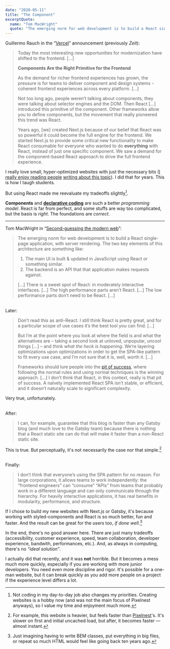 ```yaml
---
date: "2020-05-11"
title: "The Component"
excerptQuote:
  name: "Tom MacWright"
  quote: "The emerging norm for web development is to build a React single-page application, with server rendering."
---
```


Guillermo Rauch in the “[Vercel](https://rauchg.com/2020/vercel)” announcement (previously _Zeit_):

> Today the most interesting new opportunities for modernization have shifted to the frontend. […]
>
> **Components Are the Right Primitive for the Frontend**
>
> As the demand for richer frontend experiences has grown, the pressure is for teams to deliver component and design systems - coherent frontend experiences across every platform. […]
>
> Not too long ago, people weren’t talking about components, they were talking about selector engines and the DOM. Then React […] introduced this primitive of the component. Other frameworks allow you to define components, but the movement that really pioneered this trend was React.
>
> Years ago, [we] created Next.js because of our belief that React was so powerful it could become the full engine for the frontend. We started Next.js to provide some critical new functionality to make React consumable for everyone who wanted to do **everything** with React, instead of just one specific component. We saw a demand for the component-based React approach to drive the full frontend experience.

I really love small, hyper-optimized websites with just the necessary bits ([I really enjoy reading people](https://macwright.org/2016/05/03/the-featherweight-website.html) [writing about this topic](https://paulstamatiou.com/about-this-website/)). I did that for years. This is how I taugh students.

But using React made me reevaluate my tradeoffs slightly[^1].

**Components** and [**declarative coding**](https://en.wikipedia.org/wiki/Declarative_programming) are such a better _programming model_. React is far from perfect, and some stuffs are way too complicated, but the basis is _right_. The foundations are _correct_.

---

Tom MacWright in “[Second-guessing the modern web](https://macwright.org/2020/05/10/spa-fatigue.html)”:

> The emerging norm for web development is to build a React single-page application, with server rendering. The two key elements of this architecture are something like:
>
> 1. The main UI is built & updated in JavaScript using React or something similar.
> 2. The backend is an API that that application makes requests against.
>
> […] There is a sweet spot of React: in moderately interactive interfaces. […] The high performance parts aren’t React. […] The low performance parts don’t need to be React. […]

<br />Later:

> Don’t read this as anti-React. I still think React is pretty great, and for a particular scope of use cases it’s the best tool you can find. […]
>
> But I’m at the point where you look at where the field is and what the alternatives are – taking a second look at unloved, unpopular, uncool things […] – and think _what the heck is happening_. We’re layering optimizations upon optimizations in order to get the SPA-like pattern to fit every use case, and I’m not sure that it is, well, worth it. […]
>
> Frameworks should lure people into the [pit of success](https://blog.codinghorror.com/falling-into-the-pit-of-success/), where following the normal rules and using normal techniques is the winning approach. […] I don’t think that React, in this context, really is that pit of success. A naïvely implemented React SPA isn’t stable, or efficient, and it doesn’t naturally scale to significant complexity.

Very true, unfortunately.

<br />After:

> I can, for example, guarantee that this blog is faster than any Gatsby blog (and much love to the Gatsby team) because there is nothing that a React static site can do that will make it faster than a non-React static site.

This is true. But perceptually, it's not necessarily the case nor that simple.[^2]

<br />Finally:

> I don’t think that everyone’s using the SPA pattern for no reason. For large corporations, it allows teams to work independently: the “frontend engineers” can “consume” “APIs” from teams that probably work in a different language and can only communicate through the hierarchy. For heavily interactive applications, it has real benefits in modularity, performance, and structure.

If I chose to build my new websites with Next.js or Gatsby, it's because working with styled-components and React is so much better, fun and faster. And the result can be great for the users too, _if done well_.[^3]

In the end, there's no good answer here. There are just many tradeoffs (accessibility, customer experience, speed, team collaboration, developer experience, bandwith, performances, etc.). And, as always in computing, there's no _“ideal solution”_.


[^1]: Not coding in my day-to-day job also changes my priorities. Creating websites is a hobby now (and was not the main focus of Pixelnest anyways), so I value my time and enjoyment much more.
[^2]: For example, this website is heavier, but feels faster than [Pixelnest](https://pixelnest.io/)'s. It's slower on first and initial uncached load, but after, it becomes faster — almost instant.
[^3]: Just imagining having to write BEM classes, put everything in big files, or repeat so much HTML would feel like going back ten years ago.

  I actually did that recently, and it was **not** horrible. But it becomes a mess much more quickly, especially if you are working with more junior developers. You need even more discipline and rigor. It's possible for a one-man website, but it can break quickly as you add more people on a project if the experience level differs a lot.
